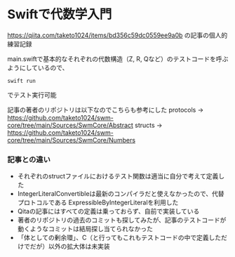 # Swiftで代数学入門

https://qiita.com/taketo1024/items/bd356c59dc0559ee9a0b
の記事の個人的練習記録

main.swiftで基本的なそれぞれの代数構造（Z, R, Qなど）のテストコードを呼ぶようにしているので、
```
swift run
```
でテスト実行可能

記事の著者のリポジトリは以下なのでこちらも参考にした
protocols -> https://github.com/taketo1024/swm-core/tree/main/Sources/SwmCore/Abstract
structs -> https://github.com/taketo1024/swm-core/tree/main/Sources/SwmCore/Numbers

### 記事との違い

* それぞれのstructファイルにおけるテスト関数は適当に自分で考えて定義した
* IntegerLiteralConvertibleは最新のコンパイラだと使えなかったので、代替プロトコルである ExpressibleByIntegerLiteralを利用した
* Qitaの記事にはすべての定義は乗っておらず、自前で実装している
* 著者のリポジトリの過去のコミットも探してみたが、記事のテストコードが動くようなコミットは結局探し当てられなかった
* 「体としての剰余環」、C（と行ってもこれもテストコードの中で定義しただけでだが）以外の拡大体は未実装